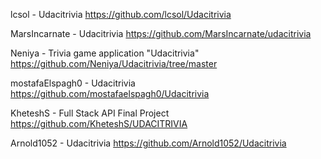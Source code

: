 lcsol - Udacitrivia
https://github.com/lcsol/Udacitrivia

MarsIncarnate - Udacitrivia
https://github.com/MarsIncarnate/udacitrivia

Neniya - Trivia game application "Udacitrivia"
https://github.com/Neniya/Udacitrivia/tree/master

mostafaElspagh0 - Udacitrivia
https://github.com/mostafaelspagh0/Udacitrivia

KheteshS - Full Stack API Final Project
https://github.com/KheteshS/UDACITRIVIA

Arnold1052 - Udacitrivia
https://github.com/Arnold1052/Udacitrivia